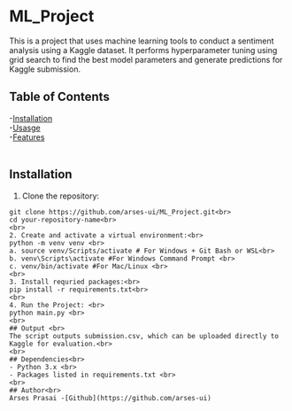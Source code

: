 # ML_Project
This is a project that uses machine learning tools to conduct a sentiment analysis using a Kaggle dataset. It performs hyperparameter tuning using grid search to find the best model parameters and generate predictions for Kaggle submission.


## Table of Contents 
-[Installation](#installation) <br>
-[Usasge](#usage) <br>
-[Features](#features) <br>
<br>
## Installation<br>
1. Clone the repository:<br>
```bash<br>
git clone https://github.com/arses-ui/ML_Project.git<br>
cd your-repository-name<br>
<br>
2. Create and activate a virtual environment:<br>
python -m venv venv <br>
a. source venv/Scripts/activate # For Windows + Git Bash or WSL<br>
b. venv\Scripts\activate #For Windows Command Prompt <br>
c. venv/bin/activate #For Mac/Linux <br>
<br>
3. Install requried packages:<br>
pip install -r requirements.txt<br> 
<br> 
4. Run the Project: <br> 
python main.py <br>
<br>
## Output <br>
The script outputs submission.csv, which can be uploaded directly to Kaggle for evaluation.<br>
<br>
## Dependencies<br>
- Python 3.x <br>
- Packages listed in requirements.txt <br>
<br>
## Author<br>
Arses Prasai -[Github](https://github.com/arses-ui)                          

